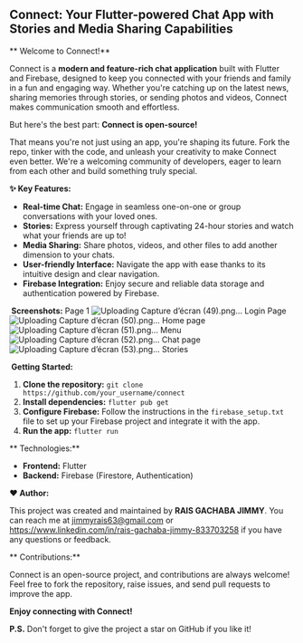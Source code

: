 ## Connect: Your Flutter-powered Chat App with Stories and Media Sharing Capabilities

** Welcome to Connect!**

Connect is a **modern and feature-rich chat application** built with Flutter and Firebase, designed to keep you connected with your friends and family in a fun and engaging way. Whether you're catching up on the latest news, sharing memories through stories, or sending photos and videos, Connect makes communication smooth and effortless.

But here's the best part: **Connect is open-source!**

That means you're not just using an app, you're shaping its future. Fork the repo, tinker with the code, and unleash your creativity to make Connect even better. We're a welcoming community of developers, eager to learn from each other and build something truly special.



**✨ Key Features:**

* **Real-time Chat:** Engage in seamless one-on-one or group conversations with your loved ones.
* **Stories:** Express yourself through captivating 24-hour stories and watch what your friends are up to!
* **Media Sharing:** Share photos, videos, and other files to add another dimension to your chats.
* **User-friendly Interface:** Navigate the app with ease thanks to its intuitive design and clear navigation.
* **Firebase Integration:** Enjoy secure and reliable data storage and authentication powered by Firebase.

**️ Screenshots:**
Page 1
![Uploading Capture d’écran (49).png…]()
Login Page
![Uploading Capture d’écran (50).png…]()
Home page
![Uploading Capture d’écran (51).png…]()
Menu
 ![Uploading Capture d’écran (52).png…]()
Chat page
![Uploading Capture d’écran (53).png…]()
Stories

**️ Getting Started:**

1. **Clone the repository:** `git clone https://github.com/your_username/connect`
2. **Install dependencies:** `flutter pub get`
3. **Configure Firebase:** Follow the instructions in the `firebase_setup.txt` file to set up your Firebase project and integrate it with the app.
4. **Run the app:** `flutter run`

** Technologies:**

* **Frontend:** Flutter
* **Backend:** Firebase (Firestore, Authentication)

**❤️ Author:**

This project was created and maintained by **RAIS GACHABA JIMMY**. You can reach me at jimmyrais63@gmail.com or https://www.linkedin.com/in/rais-gachaba-jimmy-833703258 if you have any questions or feedback.

** Contributions:**

Connect is an open-source project, and contributions are always welcome! Feel free to fork the repository, raise issues, and send pull requests to improve the app.

**Enjoy connecting with Connect!**

**P.S.** Don't forget to give the project a star on GitHub if you like it!


